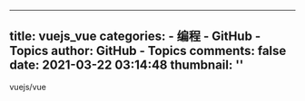 
---
title: vuejs_vue
categories: 
    - 编程
    - GitHub - Topics
author: GitHub - Topics
comments: false
date: 2021-03-22 03:14:48
thumbnail: ''
---

<div>   
vuejs/vue  
</div>
            